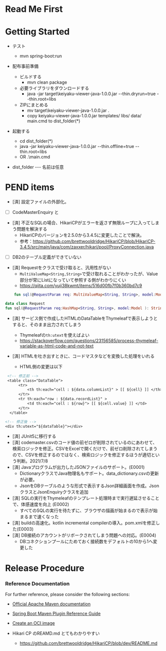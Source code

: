 # Read Me First

# Getting Started
* テスト
  * mvn spring-boot:run
* 配布事前準備
  * ビルドする
    * mvn clean package
  * 必要ライブラリをダウンロードする
    * java -jar target\keiyaku-viewer-java-1.0.0.jar --thin.dryrun=true --thin.root=libs
  * ZIPにまとめる
    * mv target\keiyaku-viewer-java-1.0.0.jar .
    * copy keiyaku-viewer-java-1.0.0.jar templates/ libs/ data/ main.cmd to dist_folder(*)
* 起動する
  * cd dist_folder(*)
  * java -jar keiyaku-viewer-java-1.0.0.jar --thin.offline=true --thin.root=libs
  * OR .\main.cmd

* dist_folder --- 名前は任意

# PEND items

* [済]  設定ファイルの外部化。
* [  ]  CodeMasterEnquiry と
* [済]  不正なSQLの場合、HikariCPがエラーを返さず無限ループに入ってしまう問題を解決する
  * HikariCPのバージョンを2.5.0から3.4.5に変更したことで解決。
  * 参考：https://github.com/brettwooldridge/HikariCP/blob/HikariCP-3.4.5/src/main/java/com/zaxxer/hikari/pool/ProxyConnection.java
* [  ] DB2のテーブル定義ができていない
* [済] Requestをクラスで受け取ると、汎用性がない
  * ``MultiValueMap<String,String>``で受け取れることがわかったが、Value部分が常にListになっていて参照する側がわかりにくい
  * https://qiita.com/yuji38kwmt/items/516d00fb7f0b360bd7c9
```Kotlin
    fun sql(@RequestParam req: MultiValueMap<String, String>, model:Model ): String? { ... }

data class Request
fun sql(@RequestParam req:HashMap<String, String>, model:Model ): String? { ... }
```
* [済] サービス側で作成したHTMLのDataTableをThymeleafで表示しようとすると、そのまま出力されてしまう
  * Thymeleafの``th:utext``を使えばよい
  * https://stackoverflow.com/questions/23156585/process-thymeleaf-variable-as-html-code-and-not-text

* [済] HTMLを吐き出すときに、コードマスタなどを変換した処理をいれる
  * HTML側の変更は以下
```dtd
 <!-- 修正前 -->
 <table class="DataTable">
      <tr>
          <th th:each="cell : ${data.columnList}" > [[ ${cell} ]] </th>
      </tr>
      <tr th:each="row : ${data.recordList}" >
          <td th:each="cell : ${row}"> [[ ${cell.value} ]] </td>
      </tr>
  </table>
```
```dtd
<!-- 修正後 -->
<div th:utext="${dataTable}"></div>
```
* [済] JUnit5に移行する
* [済] codemaster.csvのコード値の前ゼロが削除されているのにあわせて、検索ロジックを修正。CSVをExcelで開くだけで、前ゼロ削除されてしまうので、CSVを修正するのではなく、検索ロジックを修正するほうが適切という判断。2021/7/8
* [済] Javaプログラムが出力したJSONファイルのサポート。(E0001)
   * DictionaryクラスでJava物理名もサポート。data_dictionary.csvの更新が必要。
   * JsonをDBテーブルのような形式で表示するJson詳細画面を作成。JsonクラスとJsonEnquiryクラスを追加
* [済] SQLの実行をThymeleafのテンプレート処理時まで実行遅延させることで、体感速度を向上 (E0002)
   * すべてのSQLの実行を待たずに、ブラウザの描画が始まるので表示が始まるまで速くなった
* [済] buildの高速化。kotlin incremental compilerの導入。pom.xmlを修正した(E0003)
* [済] DB接続のアカウントがリボークされてしまう問題への対応。(E0004)
   * DBコネクションプールにためておく接続数をデフォルトの10から1へ変更した

# Release Procedure


### Reference Documentation
For further reference, please consider the following sections:

* [Official Apache Maven documentation](https://maven.apache.org/guides/index.html)
* [Spring Boot Maven Plugin Reference Guide](https://docs.spring.io/spring-boot/docs/2.4.5/maven-plugin/reference/html/)
* [Create an OCI image](https://docs.spring.io/spring-boot/docs/2.4.5/maven-plugin/reference/html/#build-image)


* Hikari CP のREAMD.md とてもわかりやすい
  * https://github.com/brettwooldridge/HikariCP/blob/dev/README.md
